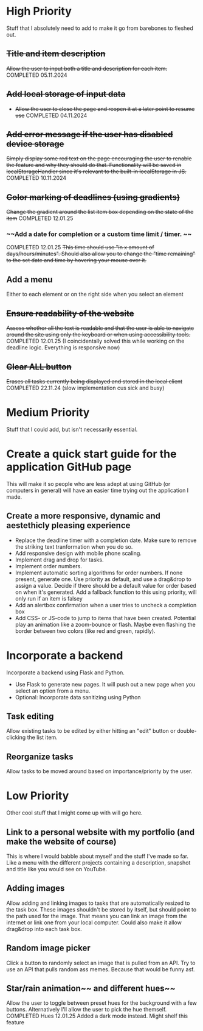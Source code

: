# **High Priority**
Stuff that I absolutely need to add to make it go from barebones to fleshed out. 
## ~~Title and item description~~
~~Allow the user to input both a title and description for each item.~~
COMPLETED 05.11.2024

## ~~Add local storage of input data~~
- ~~Allow the user to close the page and reopen it at a later point to resume use~~
COMPLETED 04.11.2024

## ~~Add error message if the user has disabled device storage~~
~~Simply display some red text on the page encouraging the user to renable the feature and why they should do that. Functionality will be saved in localStorageHandler since it's relevant to the built-in localStorage in JS.~~
COMPLETED 10.11.2024

## ~~Color marking of deadlines (using gradients)~~
~~Change the gradient around the list item box depending on the state of the item~~
COMPLETED 12.01.25

### ~~Add a date for completion or a custom time limit / timer. ~~
COMPLETED 12.01.25
~~This time should use "in x amount of days/hours/minutes".
Should also allow you to change the "time remaining" to the set date and time by hovering your mouse over it.~~

## Add a menu
Either to each element or on the right side when you select an element

## ~~Ensure readability of the website~~
~~Assess whether all the text is readable and that the user is able to navigate around the site using only the keyboard or when using accessibility tools.~~
COMPLETED 12.01.25 (I coincidentally solved this while working on the deadline logic. Everything is responsive now)

## ~~Clear ALL button~~
~~Erases all tasks currently being displayed and stored in the local client~~
COMPLETED 22.11.24 (slow implementation cus sick and busy)

# **Medium Priority**
Stuff that I could add, but isn't necessarily essential.

# Create a quick start guide for the application GitHub page
This will make it so people who are less adept at using GitHub (or computers in general) will have an easier time trying out the application I made.

## Create a more responsive, dynamic and aestethicly pleasing experience
- Replace the deadline timer with a completion date. Make sure to remove the striking text tranformation when you do so.
- Add responsive design with mobile phone scaling.
- Implement drag and drop for tasks.
- Implement order numbers.
- Implement automatic sorting algorithms for order numbers. If none present, generate one. 
Use priority as default, and use a drag&drop to assign a value. Decide if there should be a default value for order based on when it's generated. Add a fallback function to this using priority, will only run if an item is falsey
- Add an alertbox confirmation when a user tries to uncheck a completion box
- Add CSS- or JS-code to jump to items that have been created. Potential play an animation like a zoom-bounce or flash. Maybe even flashing the border between two colors (like red and green, rapidly).

# Incorporate a backend
Incorporate a backend using Flask and Python. 
- Use Flask to generate new pages. It will push out a new page when you select an option from a menu.
- Optional: Incorporate data sanitizing using Python

## Task editing
Allow existing tasks to be edited by either hitting an "edit" button or double-clicking the list item.

## Reorganize tasks
Allow tasks to be moved around based on importance/priority by the user.

# **Low Priority**
Other cool stuff that I might come up with will go here.
## Link to a personal website with my portfolio (and make the website of course)
This is where I would babble about myself and the stuff I've made so far. Like a menu with the different projects containing a description, snapshot and title like you would see on YouTube.
## Adding images 
Allow adding and linking images to tasks that are automatically resized to the task box. These images shouldn't be stored by itself, but should point to the path used for the image. That means you can link an image from the internet or link one from your local computer.
Could also make it allow drag&drop into each task box.
## Random image picker
Click a button to randomly select an image that is pulled from an API. Try to use an API that pulls random ass memes. Because that would be funny asf.
## Star/rain animation~~ and different hues~~
Allow the user to toggle between preset hues for the background with a few buttons. Alternatively I'll allow the user to pick the hue themself.
COMPLETED Hues 12.01.25
Added a dark mode instead. Might shelf this feature

